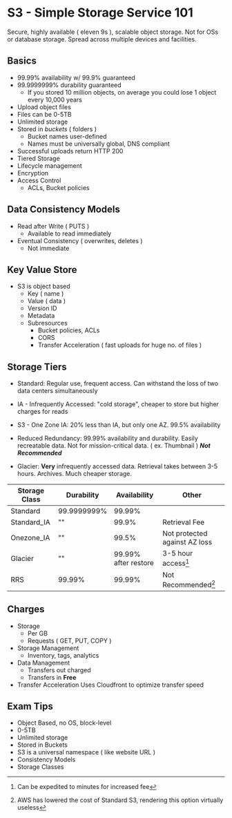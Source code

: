 # S3 - Simple Storage Service 101 #

Secure, highly available ( eleven 9s ), scalable object storage. Not for OSs or database storage. Spread across multiple devices and facilities.


## Basics ##

* 99.99% availability w/ 99.9% guaranteed
* 99.9999999% durability guaranteed
    - If you stored 10 million objects, on average you could lose 1 object every 10,000 years
* Upload object files
* Files can be 0-5TB
* Unlimited storage
* Stored in *buckets* ( folders )
    * Bucket names user-defined
    * Names must be universally global, DNS compliant
* Successful uploads return HTTP 200
* Tiered Storage
* Lifecycle management
* Encryption
* Access Control
    - ACLs, Bucket policies


## Data Consistency Models ##

* Read after Write ( PUTS )
    * Available to read immediately
* Eventual Consistency ( overwrites, deletes )
    * Not immediate

## Key Value Store ##

* S3 is object based
    - Key ( name )
    - Value ( data )
    - Version ID
    - Metadata
    - Subresources
        * Bucket policies, ACLs
        * CORS
        * Transfer Acceleration ( fast uploads for huge no. of files )

## Storage Tiers ##

* Standard: Regular use, frequent access. Can withstand the loss of two data centers simultaneously
* IA - Infrequently Accessed: "cold storage", cheaper to store but higher charges for reads
* S3 - One Zone IA: 20% less than IA, but only one AZ. 99.5% availability
* Reduced Redundancy: 99.99% availability and durability. Easily recreatable data. Not for mission-critical data. ( ex. Thumbnail ) ***Not Recommended***

* Glacier: **Very** infrequently accessed data. Retrieval takes between 3-5 hours. Archives. Much cheaper storage.

|Storage Class|Durability|Availability|Other|
|-------------|----------|------------|-----|
|Standard|99.9999999%|99.99%||
|Standard\_IA|""|99.9%|Retrieval Fee|
|Onezone\_IA|""|99.5%|Not protected against AZ loss|
|Glacier|""|99.99% after restore|3-5 hour access[^1]|
|RRS|99.99%|99.99%|Not Recommended[^2]|

[^1]: Can be expedited to minutes for increased fee

[^2]: AWS has lowered the cost of Standard S3, rendering this option virtually useless


## Charges ##

* Storage
    - Per GB
    - Requests ( GET, PUT, COPY )
* Storage Management
    - Inventory, tags, analytics
* Data Management
    - Transfers out charged
    -  Transfers in **Free**
* Transfer Acceleration
     Uses Cloudfront to optimize transfer speed

## Exam Tips ##

* Object Based, no OS, block-level
* 0-5TB
* Unlimited storage
* Stored in Buckets
* S3 is a universal namespace ( like website URL )
* Consistency Models
* Storage Classes
